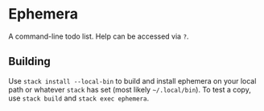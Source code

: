 # Ephemera

A command-line todo list. Help can be accessed via `?`.

## Building

Use `stack install --local-bin` to build and install ephemera on your local path
or whatever `stack` has set (most likely `~/.local/bin`). To test a copy, use
`stack build` and `stack exec ephemera`.
